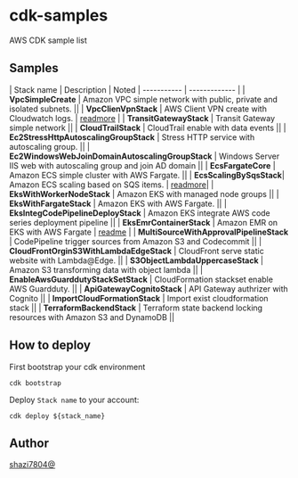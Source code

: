 # cdk-samples

AWS CDK sample list

## Samples

| Stack name  | Description   | Noted
| ----------- | ------------- |
| **VpcSimpleCreate** | Amazon VPC simple network with public, private and isolated subnets. ||
| **VpcClienVpnStack** | AWS Client VPN create with Cloudwatch logs. | [readmore](https://reurl.cc/Yjxm0D) |
| **TransitGatewayStack** | Transit Gateway simple network ||
| **CloudTrailStack** | CloudTrail enable with data events ||
| **Ec2StressHttpAutoscalingGroupStack** | Stress HTTP service with autoscaling group. ||
| **Ec2WindowsWebJoinDomainAutoscalingGroupStack** | Windows Server IIS web with autoscaling group and join AD domain ||
| **EcsFargateCore** | Amazon ECS simple cluster with AWS Fargate. ||
| **EcsScalingBySqsStack**| Amazon ECS scaling based on SQS items. | [readmore](https://reurl.cc/YjxmDn)|
| **EksWithWorkerNodeStack** | Amazon EKS with managed node groups ||
| **EksWithFargateStack** | Amazon EKS with AWS Fargate. ||
| **EksIntegCodePipelineDeployStack** | Amazon EKS integrate AWS code series deployment pipeline ||
| **EksEmrContainerStack** | Amazon EMR on EKS with AWS Fargate | [readme](https://reurl.cc/RbNREG) |
| **MultiSourceWithApprovalPipelineStack** | CodePipeline trigger sources from Amazon S3 and Codecommit ||
| **CloudFrontOrginS3WithLambdaEdgeStack** | CloudFront serve static website with Lambda@Edge. ||
| **S3ObjectLambdaUppercaseStack** | Amazon S3 transforming data with object lambda ||
| **EnableAwsGuarddutyStackSetStack** | CloudFormation stackset enable AWS Guardduty. ||
| **ApiGatewayCognitoStack** | API Gateway authrizer with Cognito ||
| **ImportCloudFormationStack** | Import exist cloudformation stack ||
| **TerraformBackendStack** | Terraform state backend locking resources with Amazon S3 and DynamoDB ||

## How to deploy

First bootstrap your cdk environment

`cdk bootstrap`

Deploy `Stack name` to your account:

`cdk deploy ${stack_name}`

## Author

[shazi7804@](https://shazi.info/)

